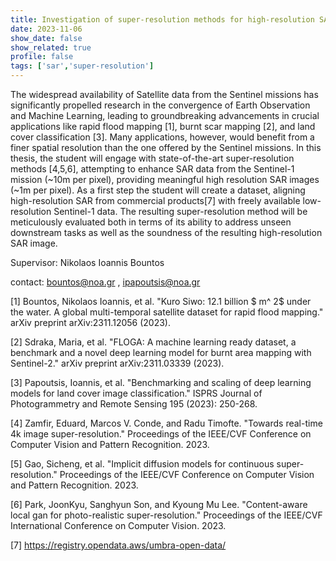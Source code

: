 ```yaml
---
title: Investigation of super-resolution methods for high-resolution SAR imagery
date: 2023-11-06
show_date: false
show_related: true
profile: false
tags: ['sar','super-resolution']
---
```


The widespread availability of Satellite data from the Sentinel missions has significantly propelled research in the convergence  of Earth Observation and Machine Learning, leading to groundbreaking advancements in crucial applications like rapid flood mapping [1], burnt scar mapping [2], and land cover classification [3]. Many applications, however, would benefit from a finer spatial resolution than the one offered by the Sentinel missions. In this thesis, the student will engage with state-of-the-art super-resolution methods [4,5,6], attempting to enhance SAR data from the Sentinel-1 mission (~10m per pixel), providing meaningful high resolution SAR images (~1m per pixel). As a first step the student will create a dataset, aligning high-resolution SAR from commercial products[7] with freely available low-resolution Sentinel-1 data. The resulting super-resolution method will be meticulously evaluated both in terms of its ability to address unseen downstream tasks as well as the soundness of the resulting high-resolution SAR image.

Supervisor: Nikolaos Ioannis Bountos

contact: bountos@noa.gr , ipapoutsis@noa.gr

[1] Bountos, Nikolaos Ioannis, et al. "Kuro Siwo: 12.1 billion $ m^ 2$ under the water. A global multi-temporal satellite dataset for rapid flood mapping." arXiv preprint arXiv:2311.12056 (2023).

[2] Sdraka, Maria, et al. "FLOGA: A machine learning ready dataset, a benchmark and a novel deep learning model for burnt area mapping with Sentinel-2." arXiv preprint arXiv:2311.03339 (2023).

[3] Papoutsis, Ioannis, et al. "Benchmarking and scaling of deep learning models for land cover image classification." ISPRS Journal of Photogrammetry and Remote Sensing 195 (2023): 250-268.

[4] Zamfir, Eduard, Marcos V. Conde, and Radu Timofte. "Towards real-time 4k image super-resolution." Proceedings of the IEEE/CVF Conference on Computer Vision and Pattern Recognition. 2023.

[5] Gao, Sicheng, et al. "Implicit diffusion models for continuous super-resolution." Proceedings of the IEEE/CVF Conference on Computer Vision and Pattern Recognition. 2023.

[6] Park, JoonKyu, Sanghyun Son, and Kyoung Mu Lee. "Content-aware local gan for photo-realistic super-resolution." Proceedings of the IEEE/CVF International Conference on Computer Vision. 2023.

[7] https://registry.opendata.aws/umbra-open-data/